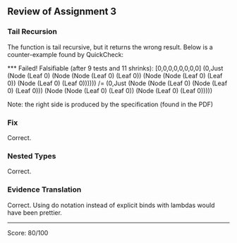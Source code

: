 ## Review of Assignment 3

### Tail Recursion

The function is tail recursive, but it returns the wrong result. Below is a counter-example found by QuickCheck:

*** Failed! Falsifiable (after 9 tests and 11 shrinks):
[0,0,0,0,0,0,0,0]
(0,Just (Node (Leaf 0) (Node (Node (Leaf 0) (Leaf 0)) (Node (Node (Leaf 0) (Leaf 0)) (Node (Leaf 0) (Leaf 0)))))) /= (0,Just (Node (Node (Leaf 0) (Node (Leaf 0) (Leaf 0))) (Node (Node (Leaf 0) (Leaf 0)) (Node (Leaf 0) (Leaf 0)))))

Note: the right side is produced by the specification (found in the PDF)

### Fix

Correct.

### Nested Types

Correct.

### Evidence Translation

Correct. Using do notation instead of explicit binds with lambdas would have been prettier.

---

Score: 80/100
